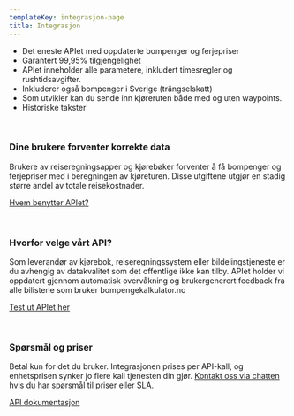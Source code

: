 ```yaml
---
templateKey: integrasjon-page
title: Integrasjon
---
```

* Det eneste APIet med oppdaterte bompenger og ferjepriser
* Garantert 99,95% tilgjengelighet
* APIet inneholder alle parametere, inkludert timesregler og rushtidsavgifter.
* Inkluderer også bompenger i Sverige (trängselskatt)
* Som utvikler kan du sende inn kjøreruten både med og uten waypoints.
* Historiske takster

<br>

### Dine brukere forventer korrekte data

Brukere av reiseregningsapper og kjørebøker forventer å få bompenger og ferjepriser med i beregningen av kjøreturen. Disse utgiftene utgjør en stadig større andel av totale reisekostnader.

<a href="../apper" type="button">Hvem benytter APIet?</a>

<br>

### Hvorfor velge vårt API?

Som leverandør av kjørebok, reiseregningssystem eller bildelingstjeneste er du avhengig av datakvalitet som det offentlige ikke kan tilby. APIet holder vi oppdatert gjennom automatisk overvåkning og brukergenerert feedback fra alle bilistene som bruker bompengekalkulator.no

<a href="https://dibkunnskapapi.portal.azure-api.net/" type="button">Test ut APIet her</a>

<br>

### Spørsmål og priser

Betal kun for det du bruker. Integrasjonen prises per API-kall, og enhetsprisen synker jo flere kall tjenesten din gjør. <a class="intercom" href>Kontakt oss via chatten</a> hvis du har spørsmål til priser eller SLA.

<a href="../docs" type="button">API dokumentasjon</a>
